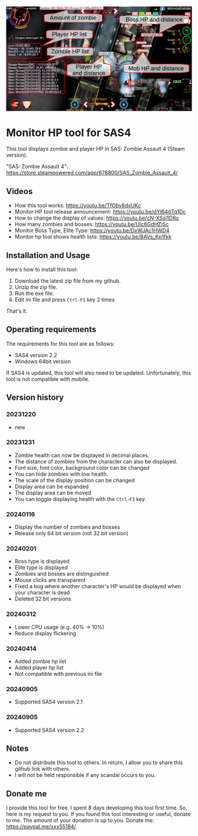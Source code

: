 ![boss hp and distance](images/image20240414.png?raw=true)

# Monitor HP tool for SAS4
This tool displays zombie and player HP in SAS: Zombie Assault 4 (Steam version).

"SAS: Zombie Assault 4": https://store.steampowered.com/app/678800/SAS_Zombie_Assault_4/


## Videos
* How this tool works: https://youtu.be/TfObv8dxUKc
* Monitor HP tool release announcement: https://youtu.be/dYl64dTq1Dc
* How to change the display of values: https://youtu.be/cN-XSsi1DRo
* How many zombies and bosses: https://youtu.be/UIc6GdHZjSc
* Monitor Boss Type, Elite Type: https://youtu.be/DxWJAc1HWD4
* Monitor hp tool shows health lists: https://youtu.be/BAVs_Kp1fkk

## Installation and Usage
Here's how to install this tool:
1. Download the latest zip file from my github.
2. Unzip the zip file.
3. Run the exe file.
4. Edit ini file and press `Ctrl-F3` key 2 times

That's it.

## Operating requirements
The requirements for this tool are as follows:
* SAS4 version 2.2
* Windows 64bit version

If SAS4 is updated, this tool will also need to be updated.
Unfortunately, this tool is not compatible with mobile.

## Version history
### 20231220
* new
### 20231231
* Zombie health can now be displayed in decimal places.
* The distance of zombies from the character can also be displayed.
* Font size, font color, background color can be changed
* You can hide zombies with low health.
* The scale of the display position can be changed
* Display area can be expanded
* The display area can be moved
* You can toggle displaying health with the `Ctrl-F3` key.
### 20240116
* Display the number of zombies and bosses
* Release only 64 bit version (not 32 bit version)
### 20240201
* Boss type is displayed
* Elite type is displayed
* Zombies and bosses are distinguished
* Mouse clicks are transparent
* Fixed a bug where another character's HP would be displayed when your character is dead
* Deleted 32 bit versions
### 20240312
* Lower CPU usage (e.g. 40% -> 10%)
* Reduce display flickering
### 20240414
* Added zombie hp list
* Added player hp list
* Not compatible with previous ini file
### 20240905
* Supported SAS4 version 2.1
### 20240905
* Supported SAS4 version 2.2


## Notes
* Do not distribute this tool to others. In return, I allow you to share this github link with others.
* I will not be held responsible if any scandal occurs to you.

## Donate me
I provide this tool for free.
I spent 8 days developing this tool first time.
So, here is my request to you.
If you found this tool interesting or useful, donate to me.
The amount of your donation is up to you.
Donate me: https://paypal.me/xxx55184/



